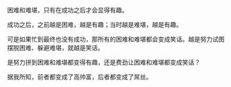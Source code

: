 困难和难堪，只有在成功之后才会显得有趣。

成功之后，之前越是困难，越是有趣；当时越是难堪，越是有趣。

可是如果忙到最终也没有成功，那所有的困难和难堪都会变成笑话。越是努力试图摆脱困难、躲避难堪，就越是笑话。

是努力拼到困难和难堪都变得有趣，还是费劲让困难和难堪都变成笑话？

据我所知，前者都变成了高帅富，后者都变成了屌丝。